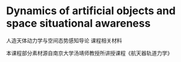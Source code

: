 # Dynamics of artificial objects and space situational awareness

人造天体动力学与空间态势感知导论 课程相关材料

本课程部分素材源自南京大学汤靖师教授所讲授课程《航天器轨道力学》